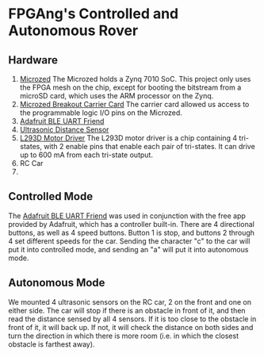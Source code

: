 # FPGAng's Controlled and Autonomous Rover

## Hardware

1. [Microzed](http://www.zedboard.org/product/microzed)
   The Microzed holds a Zynq 7010 SoC. This project only uses the FPGA mesh on the chip,
   except for booting the bitstream from a microSD card, which uses the ARM processor on the Zynq. 
2. [Microzed Breakout Carrier Card](http://zedboard.org/product/microzed-breakout-carrier-card)
   The carrier card allowed us access to the programmable logic I/O pins on the Microzed.
3. [Adafruit BLE UART Friend](https://www.adafruit.com/product/2479)
4. [Ultrasonic Distance Sensor](https://www.amazon.com/HC-SR04-Ultrasonic-Distance-Measuring-Sensor/dp/B00F167T2A)
5. [L293D Motor Driver](https://www.mouser.com/ProductDetail/STMicroelectronics/L293D/?qs=gr8Zi5OG3MgMJ1ICDzLQbg%3D%3D&gclid=CjwKCAjwoKDXBRAAEiwA4xnqv5YjH1lbMSurImEGttWaS185mPXIEui-msaRmnfbPLBNqcMmYTvw_xoCT8UQAvD_BwE)
   The L293D motor driver is a chip containing 4 tri-states, with 2 enable pins that enable each pair of tri-states. It can drive up to 600 mA from each tri-state output.
6. RC Car
7. 

## Controlled Mode

The [Adafruit BLE UART Friend](https://www.adafruit.com/product/2479) was used in conjunction with the free app provided by Adafruit, which has a controller built-in. There are 4 directional buttons,
as well as 4 speed buttons. Button 1 is stop, and buttons 2 through 4 set different speeds for the car. Sending the character "c" to the car will put it into controlled mode,
and sending an "a" will put it into autonomous mode.

## Autonomous Mode

We mounted 4 ultrasonic sensors on the RC car, 2 on the front and one on either side. The car will stop if there is an obstacle in front of it, and then read the distance sensed by all 4 sensors. If it is too close
to the obstacle in front of it, it will back up. If not, it will check the distance on both sides and turn the direction in which there is more room (i.e. in which the closest obstacle is farthest away).